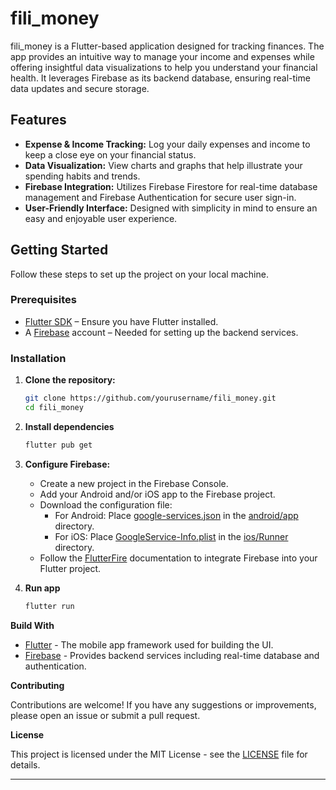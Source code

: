 # fili_money

fili_money is a Flutter-based application designed for tracking finances. The app provides an intuitive way to manage your income and expenses while offering insightful data visualizations to help you understand your financial health. It leverages Firebase as its backend database, ensuring real-time data updates and secure storage.

## Features

- **Expense & Income Tracking:** Log your daily expenses and income to keep a close eye on your financial status.
- **Data Visualization:** View charts and graphs that help illustrate your spending habits and trends.
- **Firebase Integration:** Utilizes Firebase Firestore for real-time database management and Firebase Authentication for secure user sign-in.
- **User-Friendly Interface:** Designed with simplicity in mind to ensure an easy and enjoyable user experience.

## Getting Started

Follow these steps to set up the project on your local machine.

### Prerequisites

- [Flutter SDK](https://flutter.dev/docs/get-started/install) – Ensure you have Flutter installed.
- A [Firebase](https://firebase.google.com/) account – Needed for setting up the backend services.

### Installation

1. **Clone the repository:**
   ```sh
   git clone https://github.com/yourusername/fili_money.git
   cd fili_money

2. **Install dependencies**
    ```sh
   flutter pub get
3. **Configure Firebase:**

   - Create a new project in the Firebase Console.
   - Add your Android and/or iOS app to the Firebase project.
   - Download the configuration file:
        - For Android: Place [google-services.json]() in the [android/app]() directory.
        - For iOS: Place [GoogleService-Info.plist]() in the [ios/Runner]() directory.
   - Follow the [FlutterFire](https://firebase.flutter.dev/docs/overview/) documentation to integrate Firebase into your Flutter project.
   
4. **Run app**
   ````sh
   flutter run
   
**Build With**
- [Flutter](https://flutter.dev/) - The mobile app framework used for building the UI.
- [Firebase](https://firebase.google.com/) - Provides backend services including real-time database and authentication.

**Contributing**

Contributions are welcome! If you have any suggestions or improvements, please open an issue or submit a pull request.

**License**

This project is licensed under the MIT License - see the [LICENSE]() file for details.

---
